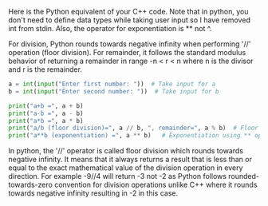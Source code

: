 Here is the Python equivalent of your C++ code. Note that in python, you don't need to define data types while taking user input so I have removed int from stdin. Also, the operator for exponentiation is ** not ^. 

For division, Python rounds towards negative infinity when performing '//' operation (floor division). For remainder, it follows the standard modulus behavior of returning a remainder in range -n < r < n where n is the divisor and r is the remainder.

```python
a = int(input("Enter first number: "))  # Take input for a
b = int(input("Enter second number: "))  # Take input for b

print("a+b =", a + b)
print("a-b =", a - b)
print("a*b =", a * b)
print("a/b (floor division)=", a // b, ", remainder=", a % b)  # Floor division and modulus operation
print("a**b (exponentiation) =", a ** b)   # Exponentiation using ** operator. Python has no ^ operator to perform exponentiation.
```
In python, the '//' operator is called floor division which rounds towards negative infinity. It means that it always returns a result that is less than or equal to the exact mathematical value of the division operation in every direction. For example -9//4 will return -3 not -2 as Python follows rounded-towards-zero convention for division operations unlike C++ where it rounds towards negative infinity resulting in -2 in this case.

